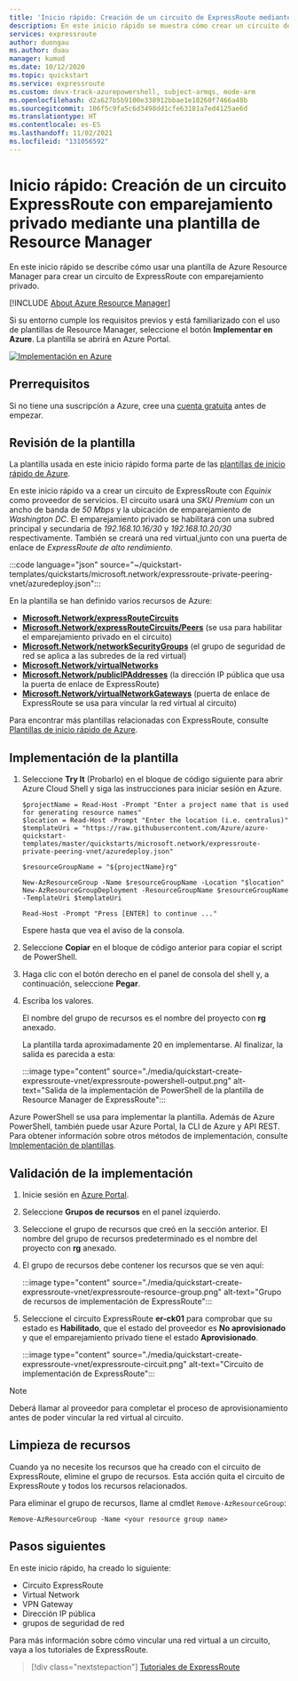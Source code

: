 ```yaml
---
title: 'Inicio rápido: Creación de un circuito de ExpressRoute mediante una plantilla de Azure Resource Manager'
description: En este inicio rápido se muestra cómo crear un circuito de ExpressRoute mediante una plantilla de Azure Resource Manager.
services: expressroute
author: duongau
ms.author: duau
manager: kumud
ms.date: 10/12/2020
ms.topic: quickstart
ms.service: expressroute
ms.custom: devx-track-azurepowershell, subject-armqs, mode-arm
ms.openlocfilehash: d2a627b5b9100e338912bbae1e18260f7466a48b
ms.sourcegitcommit: 106f5c9fa5c6d3498dd1cfe63181a7ed4125ae6d
ms.translationtype: HT
ms.contentlocale: es-ES
ms.lasthandoff: 11/02/2021
ms.locfileid: "131056592"
---
```

# <a name="quickstart-create-an-expressroute-circuit-with-private-peering-using-an-arm-template"></a>Inicio rápido: Creación de un circuito ExpressRoute con emparejamiento privado mediante una plantilla de Resource Manager

En este inicio rápido se describe cómo usar una plantilla de Azure Resource Manager para crear un circuito de ExpressRoute con emparejamiento privado.

[!INCLUDE [About Azure Resource Manager](../../includes/resource-manager-quickstart-introduction.md)]

Si su entorno cumple los requisitos previos y está familiarizado con el uso de plantillas de Resource Manager, seleccione el botón **Implementar en Azure**. La plantilla se abrirá en Azure Portal.

[![Implementación en Azure](../media/template-deployments/deploy-to-azure.svg)](https://portal.azure.com/#create/Microsoft.Template/uri/https%3A%2F%2Fraw.githubusercontent.com%2FAzure%2Fazure-quickstart-templates%2Fmaster%2Fquickstarts%2Fmicrosoft.network%2Fexpressroute-private-peering-vnet%2Fazuredeploy.json)

## <a name="prerequisites"></a>Prerrequisitos

Si no tiene una suscripción a Azure, cree una [cuenta gratuita](https://azure.microsoft.com/free/?WT.mc_id=A261C142F) antes de empezar.

## <a name="review-the-template"></a>Revisión de la plantilla

La plantilla usada en este inicio rápido forma parte de las [plantillas de inicio rápido de Azure](https://azure.microsoft.com/resources/templates/expressroute-private-peering-vnet).

En este inicio rápido va a crear un circuito de ExpressRoute con *Equinix* como proveedor de servicios. El circuito usará una *SKU Premium* con un ancho de banda de *50 Mbps* y la ubicación de emparejamiento de *Washington DC*. El emparejamiento privado se habilitará con una subred principal y secundaria de *192.168.10.16/30* y *192.168.10.20/30* respectivamente. También se creará una red virtual,junto con una puerta de enlace de *ExpressRoute de alto rendimiento*.

:::code language="json" source="~/quickstart-templates/quickstarts/microsoft.network/expressroute-private-peering-vnet/azuredeploy.json":::

En la plantilla se han definido varios recursos de Azure:

* [**Microsoft.Network/expressRouteCircuits**](/azure/templates/microsoft.network/expressRouteCircuits)
* [**Microsoft.Network/expressRouteCircuits/Peers**](/azure/templates/microsoft.network/expressRouteCircuits/peerings) (se usa para habilitar el emparejamiento privado en el circuito)
* [**Microsoft.Network/networkSecurityGroups**](/azure/templates/microsoft.network/networkSecurityGroups) (el grupo de seguridad de red se aplica a las subredes de la red virtual)
* [**Microsoft.Network/virtualNetworks**](/azure/templates/microsoft.network/virtualNetworks)
* [**Microsoft.Network/publicIPAddresses**](/azure/templates/microsoft.network/publicIPAddresses) (la dirección IP pública que usa la puerta de enlace de ExpressRoute)
* [**Microsoft.Network/virtualNetworkGateways**](/azure/templates/microsoft.network/virtualNetworkGateways) (puerta de enlace de ExpressRoute se usa para vincular la red virtual al circuito)

Para encontrar más plantillas relacionadas con ExpressRoute, consulte [Plantillas de inicio rápido de Azure](https://azure.microsoft.com/resources/templates/?resourceType=Microsoft.Network&pageNumber=1&sort=Popular).

## <a name="deploy-the-template"></a>Implementación de la plantilla

1. Seleccione **Try It** (Probarlo) en el bloque de código siguiente para abrir Azure Cloud Shell y siga las instrucciones para iniciar sesión en Azure.

    ```azurepowershell-interactive
    $projectName = Read-Host -Prompt "Enter a project name that is used for generating resource names"
    $location = Read-Host -Prompt "Enter the location (i.e. centralus)"
    $templateUri = "https://raw.githubusercontent.com/Azure/azure-quickstart-templates/master/quickstarts/microsoft.network/expressroute-private-peering-vnet/azuredeploy.json"

    $resourceGroupName = "${projectName}rg"

    New-AzResourceGroup -Name $resourceGroupName -Location "$location"
    New-AzResourceGroupDeployment -ResourceGroupName $resourceGroupName -TemplateUri $templateUri

    Read-Host -Prompt "Press [ENTER] to continue ..."
    ```

    Espere hasta que vea el aviso de la consola.

1. Seleccione **Copiar** en el bloque de código anterior para copiar el script de PowerShell.

1. Haga clic con el botón derecho en el panel de consola del shell y, a continuación, seleccione **Pegar**.

1. Escriba los valores.

    El nombre del grupo de recursos es el nombre del proyecto con **rg** anexado.

    La plantilla tarda aproximadamente 20 en implementarse. Al finalizar, la salida es parecida a esta:

    :::image type="content" source="./media/quickstart-create-expressroute-vnet/expressroute-powershell-output.png" alt-text="Salida de la implementación de PowerShell de la plantilla de Resource Manager de ExpressRoute":::

Azure PowerShell se usa para implementar la plantilla. Además de Azure PowerShell, también puede usar Azure Portal, la CLI de Azure y API REST. Para obtener información sobre otros métodos de implementación, consulte [Implementación de plantillas](../azure-resource-manager/templates/deploy-portal.md).

## <a name="validate-the-deployment"></a>Validación de la implementación

1. Inicie sesión en [Azure Portal](https://portal.azure.com).

1. Seleccione **Grupos de recursos** en el panel izquierdo.

1. Seleccione el grupo de recursos que creó en la sección anterior. El nombre del grupo de recursos predeterminado es el nombre del proyecto con **rg** anexado.

1. El grupo de recursos debe contener los recursos que se ven aquí:

     :::image type="content" source="./media/quickstart-create-expressroute-vnet/expressroute-resource-group.png" alt-text="Grupo de recursos de implementación de ExpressRoute":::

1. Seleccione el circuito ExpressRoute **er-ck01** para comprobar que su estado es **Habilitado**, que el estado del proveedor es **No aprovisionado** y que el emparejamiento privado tiene el estado **Aprovisionado**.

    :::image type="content" source="./media/quickstart-create-expressroute-vnet/expressroute-circuit.png" alt-text="Circuito de implementación de ExpressRoute":::

> [!NOTE]
> Deberá llamar al proveedor para completar el proceso de aprovisionamiento antes de poder vincular la red virtual al circuito.

## <a name="clean-up-resources"></a>Limpieza de recursos

Cuando ya no necesite los recursos que ha creado con el circuito de ExpressRoute, elimine el grupo de recursos. Esta acción quita el circuito de ExpressRoute y todos los recursos relacionados.

Para eliminar el grupo de recursos, llame al cmdlet `Remove-AzResourceGroup`:

```azurepowershell-interactive
Remove-AzResourceGroup -Name <your resource group name>
```

## <a name="next-steps"></a>Pasos siguientes

En este inicio rápido, ha creado lo siguiente:

* Circuito ExpressRoute
* Virtual Network
* VPN Gateway
* Dirección IP pública
* grupos de seguridad de red

Para más información sobre cómo vincular una red virtual a un circuito, vaya a los tutoriales de ExpressRoute.

> [!div class="nextstepaction"]
> [Tutoriales de ExpressRoute](expressroute-howto-linkvnet-portal-resource-manager.md)
